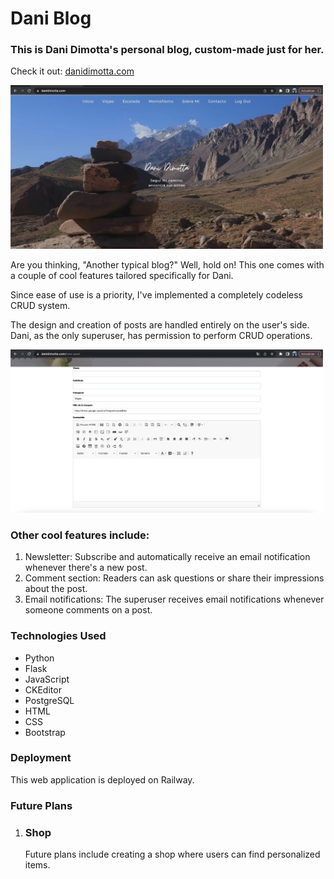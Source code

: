 <h1>Dani Blog</h1>
    <h3>This is Dani Dimotta's personal blog, custom-made just for her.</h3>
    <p>Check it out: <a href="https://danidimotta.com/">danidimotta.com</a></p>
    <img src="blog-dani.jpeg" width="500px">
    <p>Are you thinking, "Another typical blog?" Well, hold on! This one comes with a couple of cool features tailored specifically for Dani.</p>
    <p>Since ease of use is a priority, I've implemented a completely codeless CRUD system.</p>
    <p>The design and creation of posts are handled entirely on the user's side. Dani, as the only superuser, has permission to perform CRUD operations.</p>
    <img src="crear_post.jpeg" width="500px">
    <h3>Other cool features include:</h3>
    <ol>
        <li>Newsletter: Subscribe and automatically receive an email notification whenever there's a new post.</li>
        <li>Comment section: Readers can ask questions or share their impressions about the post.</li>
        <li>Email notifications: The superuser receives email notifications whenever someone comments on a post.</li>
    </ol>
    <h3>Technologies Used</h3>
    <ul>
        <li>Python</li>
        <li>Flask</li>
        <li>JavaScript</li>
        <li>CKEditor</li>
        <li>PostgreSQL</li>
        <li>HTML</li>
        <li>CSS</li>
        <li>Bootstrap</li>
    </ul>
    <h3>Deployment</h3>
    <p>This web application is deployed on Railway.</p>
    <h3>Future Plans</h3>
    <ol>
        <li>
            <h3>Shop</h3>
            <p>Future plans include creating a shop where users can find personalized items.</p>
        </li>
    </ol>
